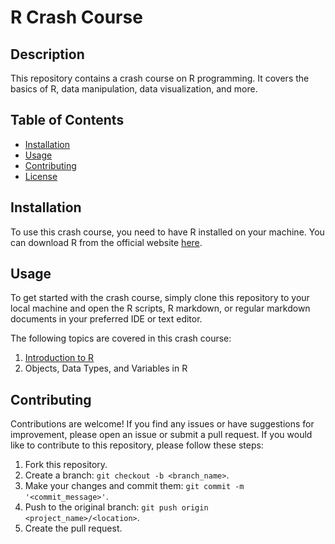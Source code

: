 # R Crash Course

## Description

This repository contains a crash course on R programming. It covers the basics
of R, data manipulation, data visualization, and more.

## Table of Contents

- [Installation](#installation)
- [Usage](#usage)
- [Contributing](#contributing)
- [License](#license)

## Installation

To use this crash course, you need to have R installed on your machine. You can
download R from the official website [here](https://www.r-project.org/).

## Usage

To get started with the crash course, simply clone this repository to your local
machine and open the R scripts, R markdown, or regular markdown documents in
your preferred IDE or text editor.

The following topics are covered in this crash course:

1. [Introduction to R](/lectures/lecture_01/lecture_01.md)
2. Objects, Data Types, and Variables in R

## Contributing

Contributions are welcome! If you find any issues or have suggestions for
improvement, please open an issue or submit a pull request. If you would like to
contribute to this repository, please follow these steps:

1. Fork this repository.
2. Create a branch: `git checkout -b <branch_name>`.
3. Make your changes and commit them: `git commit -m '<commit_message>'`.
4. Push to the original branch: `git push origin <project_name>/<location>`.
5. Create the pull request.

